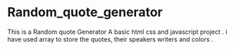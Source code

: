 # Random_quote_generator

This is a Random quote Generator A basic html css and javascript project .
i have used array to store the quotes, their speakers writers and colors .
